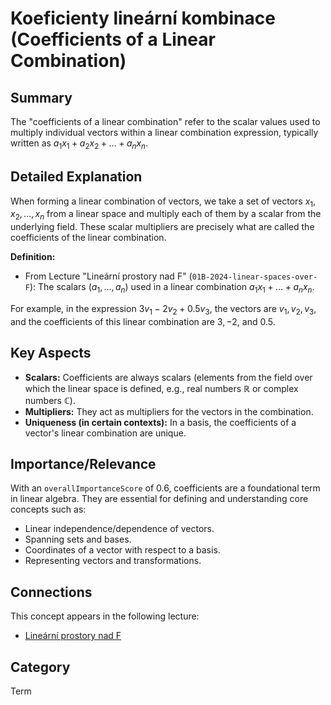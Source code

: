 # Koeficienty lineární kombinace (Coefficients of a Linear Combination)

## Summary
The "coefficients of a linear combination" refer to the scalar values used to multiply individual vectors within a linear combination expression, typically written as $a_1x_1 + a_2x_2 + \dots + a_nx_n$.

## Detailed Explanation
When forming a linear combination of vectors, we take a set of vectors $x_1, x_2, \dots, x_n$ from a linear space and multiply each of them by a scalar from the underlying field. These scalar multipliers are precisely what are called the coefficients of the linear combination.

**Definition:**
*   From Lecture "Lineární prostory nad F" (`01B-2024-linear-spaces-over-F`):
    The scalars $(a_1, \dots, a_n)$ used in a linear combination $a_1x_1 + \dots + a_nx_n$.

For example, in the expression $3v_1 - 2v_2 + 0.5v_3$, the vectors are $v_1, v_2, v_3$, and the coefficients of this linear combination are $3, -2,$ and $0.5$.

## Key Aspects
*   **Scalars:** Coefficients are always scalars (elements from the field over which the linear space is defined, e.g., real numbers $\mathbb{R}$ or complex numbers $\mathbb{C}$).
*   **Multipliers:** They act as multipliers for the vectors in the combination.
*   **Uniqueness (in certain contexts):** In a basis, the coefficients of a vector's linear combination are unique.

## Importance/Relevance
With an `overallImportanceScore` of 0.6, coefficients are a foundational term in linear algebra. They are essential for defining and understanding core concepts such as:
*   Linear independence/dependence of vectors.
*   Spanning sets and bases.
*   Coordinates of a vector with respect to a basis.
*   Representing vectors and transformations.

## Connections
This concept appears in the following lecture:
*   [Lineární prostory nad F](01B-2024-linear-spaces-over-F)

## Category
Term